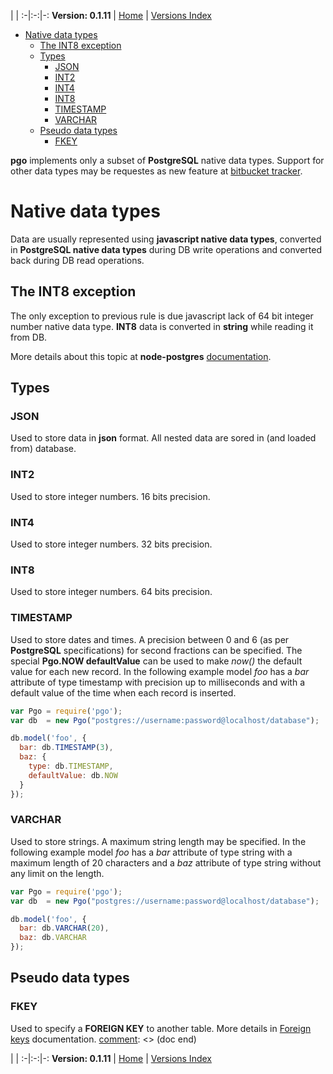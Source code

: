
 | |
:-|:-:|-:
__Version: 0.1.11__ | [Home](Home.md) | [Versions Index](https://bitbucket.org/cicci/node-postgres-orm/src/master/doc/Index.md)

- [Native data types](#markdown-header-native-data-types)
    - [The INT8 exception](#markdown-header-the-int8-exception)
    - [Types](#markdown-header-types)
        - [JSON](#markdown-header-json)
        - [INT2](#markdown-header-int2)
        - [INT4](#markdown-header-int4)
        - [INT8](#markdown-header-int8)
        - [TIMESTAMP](#markdown-header-timestamp)
        - [VARCHAR](#markdown-header-varchar)
    - [Pseudo data types](#markdown-header-pseudo-data-types)
        - [FKEY](#markdown-header-fkey)

[comment]: <> (doc begin)
__pgo__ implements only a subset of __PostgreSQL__ native data types. Support for other data
types may be requestes as new feature at
[bitbucket tracker](https://bitbucket.org/cicci/node-postgres-orm/issues).

# Native data types

Data are usually represented using __javascript native data types__, converted in __PostgreSQL
native data types__ during DB write operations and converted back during DB read operations.

## The INT8 exception

The only exception to previous rule is due javascript lack of 64 bit integer number native data
type. __INT8__ data is converted in __string__ while reading it from DB.

More details about this topic at __node-postgres__
[documentation](https://github.com/brianc/node-postgres/wiki/pg#pgdefaultsparseint8).

## Types

### JSON

Used to store data in __json__ format. All nested data are sored in (and loaded from) database.

### INT2
Used to store integer numbers. 16 bits precision.

### INT4
Used to store integer numbers. 32 bits precision.

### INT8
Used to store integer numbers. 64 bits precision.

### TIMESTAMP
Used to store dates and times. A precision between 0 and 6 (as per __PostgreSQL__
specifications) for second fractions can be specified. The special __Pgo.NOW defaultValue__ can
be used to make _now()_ the default value for each new record. In the following example model
_foo_ has a _bar_ attribute of type timestamp with precision up to milliseconds and with a
default value of the time when each record is inserted.

```javascript
var Pgo = require('pgo');
var db  = new Pgo("postgres://username:password@localhost/database");

db.model('foo', {
  bar: db.TIMESTAMP(3),
  baz: {
    type: db.TIMESTAMP,
    defaultValue: db.NOW
  }
});
```

### VARCHAR
Used to store strings. A maximum string length may be specified. In the following example model _foo_
has a _bar_ attribute of type string with a maximum length of 20 characters and a _baz_ attribute of
type string without any limit on the length.

```javascript
var Pgo = require('pgo');
var db  = new Pgo("postgres://username:password@localhost/database");

db.model('foo', {
  bar: db.VARCHAR(20),
  baz: db.VARCHAR
});
```

## Pseudo data types

### FKEY

Used to specify a __FOREIGN KEY__ to another table. More details in [Foreign keys](ForeignKeys.md)
documentation.
[comment]: <> (doc end)

 | |
:-|:-:|-:
__Version: 0.1.11__ | [Home](Home.md) | [Versions Index](https://bitbucket.org/cicci/node-postgres-orm/src/master/doc/Index.md)
